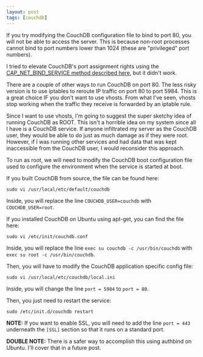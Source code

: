 ```yaml
---
layout: post
tags: [couchdb]
---
```

If you try modifying the CouchDB configuration file to bind to port 80, you will not be able to access the server. This is because non-root processes cannot bind to port numbers lower than 1024 (these are "privileged" port numbers).

I tried to elevate CouchDB's port assignment rights using the [CAP_NET_BIND_SERVICE method described here](http://stackoverflow.com/questions/413807/is-there-a-way-for-non-root-processes-to-bind-to-privileged-ports-1024-on-l), but it didn't work.

There are a couple of other ways to run CouchDB on port 80. The less risky version is to use iptables to reroute IP traffic on port 80 to port 5984. This is a great choice IF you don't want to use vhosts. From what I've seen, vhosts stop working when the traffic they receive is forwarded by an iptable rule.

Since I want to use vhosts, I'm going to suggest the super sketchy idea of running CouchDB as ROOT. This isn't a horrible idea on my system since all I have is a CouchDB service. If anyone infiltrated my server as the CouchDB user, they would be able to do just as much damage as if they were root. However, if I was running other services and had data that was kept inaccessible from the CouchDB user, I would reconsider this approach.

To run as root, we will need to modify the CouchDB boot configuration file used to configure the environment when the service is started at boot.

If you built CouchDB from source, the file can be found here:

`sudo vi /usr/local/etc/default/couchdb`

Inside, you will replace the line `COUCHDB_USER=couchdb` with `COUCHDB_USER=root`.

If you installed CouchDB on Ubuntu using apt-get, you can find the file here:

`sudo vi /etc/init/couchdb.conf`

Inside, you will replace the line `exec su couchdb -c /usr/bin/couchdb` with `exec su root -c /usr/bin/couchdb`.

Then, you will have to modify the CouchDB application specific config file:

`sudo vi /usr/local/etc/couchdb/local.ini`

Inside, you will change the line `port = 5984` to `port = 80`.

Then, you just need to restart the service:

`sudo /etc/init.d/couchdb restart`

**NOTE:** If you want to enable SSL, you will need to add the line `port = 443` underneath the `[SSL]` section so that it runs on a standard port.

**DOUBLE NOTE:** There is a safer way to accomplish this using authbind on Ubuntu. I'll cover that in a future post.